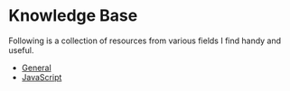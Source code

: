 # Knowledge Base

Following is a collection of resources from various fields I find handy and useful.

* [General](resources/general)
* [JavaScript](resources/js)